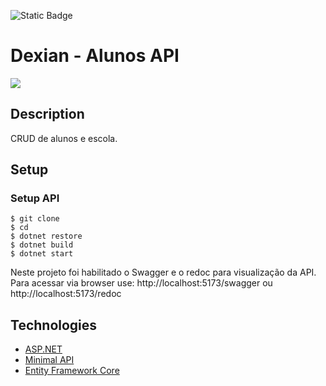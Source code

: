 ![Static Badge](https://img.shields.io/badge/version-1.0.0-blue)

# Dexian - Alunos API
![](https://github.com/hudson-nascimento/Dexian/backend/docs/screenshot-alunos-api.png?w=200)
## Description
CRUD de alunos e escola.
## Setup

### Setup API

```shell
$ git clone 
$ cd 
$ dotnet restore
$ dotnet build
$ dotnet start
```
Neste projeto foi habilitado o Swagger e o redoc para visualização da API.
Para acessar via browser use:
http://localhost:5173/swagger ou http://localhost:5173/redoc

## Technologies

* [ASP.NET](https://learn.microsoft.com/pt-br/aspnet/core/?view=aspnetcore-7.0)
* [Minimal API](https://learn.microsoft.com/en-us/aspnet/core/fundamentals/minimal-apis?view=aspnetcore-7.0)
* [Entity Framework Core](https://learn.microsoft.com/en-us/ef/core)

